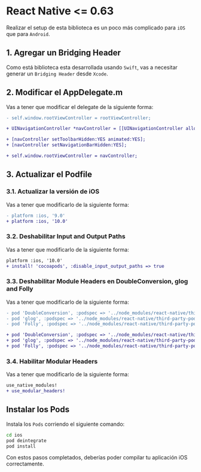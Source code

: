 # React Native <= 0.63

Realizar el setup de esta biblioteca es un poco más complicado para `iOS` que para `Android`.

## 1. Agregar un Bridging Header

Como está biblioteca esta desarrollada usando `Swift`, vas a necesitar generar un `Bridging Header` desde `Xcode`.

## 2. Modificar el AppDelegate.m

Vas a tener que modificar el delegate de la siguiente forma:

```diff
- self.window.rootViewController = rootViewController;

+ UINavigationController *navController = [[UINavigationController alloc] initWithRootViewController:rootViewController];

+ [navController setToolbarHidden:YES animated:YES];
+ [navController setNavigationBarHidden:YES];

+ self.window.rootViewController = navController;
```

## 3. Actualizar el Podfile

### 3.1. Actualizar la versión de iOS

Vas a tener que modificarlo de la siguiente forma:

```diff
- platform :ios, '9.0'
+ platform :ios, '10.0'
```

### 3.2. Deshabilitar Input and Output Paths

Vas a tener que modificarlo de la siguiente forma:

```diff
platform :ios, '10.0'
+ install! 'cocoapods', :disable_input_output_paths => true
```

### 3.3. Deshabilitar Module Headers en DoubleConversion, glog and Folly

Vas a tener que modificarlo de la siguiente forma:

```diff
- pod 'DoubleConversion', :podspec => '../node_modules/react-native/third-party-podspecs/DoubleConversion.podspec'
- pod 'glog', :podspec => '../node_modules/react-native/third-party-podspecs/glog.podspec'
- pod 'Folly', :podspec => '../node_modules/react-native/third-party-podspecs/Folly.podspec'

+ pod 'DoubleConversion', :podspec => '../node_modules/react-native/third-party-podspecs/DoubleConversion.podspec', :modular_headers => false
+ pod 'glog', :podspec => '../node_modules/react-native/third-party-podspecs/glog.podspec', :modular_headers => false
+ pod 'Folly', :podspec => '../node_modules/react-native/third-party-podspecs/Folly.podspec', :modular_headers => false
```

### 3.4. Habilitar Modular Headers

Vas a tener que modificarlo de la siguiente forma:

```diff
use_native_modules!
+ use_modular_headers!
```

## Instalar los Pods

Instala los `Pods` corriendo el siguiente comando:

```bash
cd ios
pod deintegrate
pod install
```

Con estos pasos completados, deberías poder compilar tu aplicación iOS correctamente.

